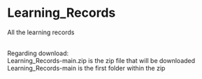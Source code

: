 # Learning_Records
All the learning records<br><br>

Regarding download:<br>
Learning_Records-main.zip is the zip file that will be downloaded<br>
Learning_Records-main is the first folder within the zip<br>

